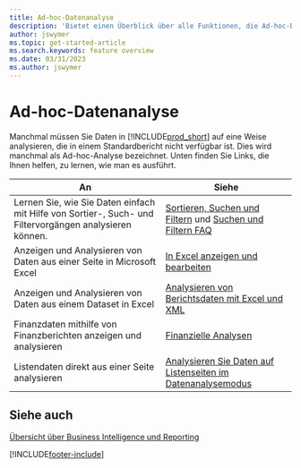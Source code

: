 ```yaml
---
title: Ad-hoc-Datenanalyse
description: 'Bietet einen Überblick über alle Funktionen, die Ad-hoc-Datenanalyseaufgaben in Business Central unterstützen.'
author: jswymer
ms.topic: get-started-article
ms.search.keywords: feature overview
ms.date: 03/31/2023
ms.author: jswymer
---
```

# Ad-hoc-Datenanalyse

Manchmal müssen Sie Daten in [!INCLUDE[prod_short](includes/prod_short.md)] auf eine Weise analysieren, die in einem Standardbericht nicht verfügbar ist. Dies wird manchmal als Ad-hoc-Analyse bezeichnet. Unten finden Sie Links, die Ihnen helfen, zu lernen, wie man es ausführt.

| An | Siehe |
| --- | --- |
| Lernen Sie, wie Sie Daten einfach mit Hilfe von Sortier-, Such- und Filtervorgängen analysieren können. | [Sortieren, Suchen und Filtern](ui-enter-criteria-filters.md) und [Suchen und Filtern FAQ](ui-search-filter-faq.yml) |
| Anzeigen und Analysieren von Daten aus einer Seite in Microsoft Excel | [In Excel anzeigen und bearbeiten](across-work-with-excel.md) |
| Anzeigen und Analysieren von Daten aus einem Dataset in Excel | [Analysieren von Berichtsdaten mit Excel und XML](report-analyze-excel.md) |
| Finanzdaten mithilfe von Finanzberichten anzeigen und analysieren | [Finanzielle Analysen](bi.md) |
| Listendaten direkt aus einer Seite analysieren |[Analysieren Sie Daten auf Listenseiten im Datenanalysemodus](analysis-mode.md)|

## Siehe auch 

[Übersicht über Business Intelligence und Reporting](ui-work-report.md)

[!INCLUDE[footer-include](includes/footer-banner.md)]
